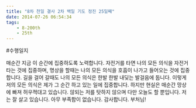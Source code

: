 ```yaml
---
title: "8차 천일 결사 2차 백일 기도 정진 25일째"
date: 2014-07-26 06:54:34
tags:
    - 8-200th
    - 25th
---
```


#수행일지

매순간 지금 이 순간에 집중하도록 노력합니다. 자전거를 타면 나의 모든 의식을 자전거 타는 것에 집중하며, 명상을 할때는 나의 모든 의식을 호흡이 나가고 들어오는 것에 집중합니다. 길을 걸어 갈때도 나의 모든 의식은 한발 한발 내딪는 발걸음에 둡니다. 이렇게 저의 모든 의식은 제가 그 순간 하고 있는 일에 집중합니다. 하지만 현실은 매순간 망상에 빠져 허우젹대고 있습니다. 않되는 저를 탓하지 않으며 다만 오늘도 할 뿐입니다. 저는 잘 살고 있습니다. 아무 부족함이 없습니다. 감사합니다. 부처님!
